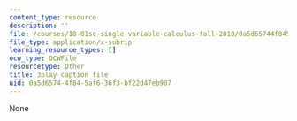 ```yaml
---
content_type: resource
description: ''
file: /courses/18-01sc-single-variable-calculus-fall-2010/0a5d65744f845af636f3bf22d47eb907_E7oR_JBgUzA.srt
file_type: application/x-subrip
learning_resource_types: []
ocw_type: OCWFile
resourcetype: Other
title: 3play caption file
uid: 0a5d6574-4f84-5af6-36f3-bf22d47eb907
---
```

None

